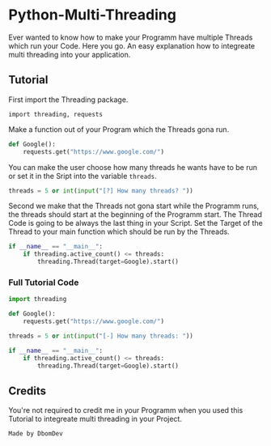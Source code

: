 # Python-Multi-Threading
Ever wanted to know how to make your Programm have multiple Threads which run your Code. Here you go. An easy explanation how to integreate multi threading into your application.

## Tutorial
First import the Threading package.
```
import threading, requests
```

Make a function out of your Program which the Threads gona run.
```python
def Google():
    requests.get("https://www.google.com/")
```

You can make the user choose how many threads he wants have to be run or set it in the Sript into the variable `threads`.
```python
threads = 5 or int(input("[?] How many threads? "))
```

Second we make that the Threads not gona start while the Programm runs, the threads should start at the beginning of the Programm start. The Thread Code is going to be always the last thing in your Script. Set the Target of the Thread to your main function which should be run by the Threads.
```python
if __name__ == "__main__":
    if threading.active_count() <= threads:
        threading.Thread(target=Google).start()
```

### Full Tutorial Code
```python
import threading

def Google():
    requests.get("https://www.google.com/")

threads = 5 or int(input("[-] How many threads: "))

if __name__ == "__main__":
    if threading.active_count() <= threads:
        threading.Thread(target=Google).start()
```


## Credits
You're not required to credit me in your Programm when you used this Tutorial to integreate multi threading in your Project.
```
Made by DbomDev
```

